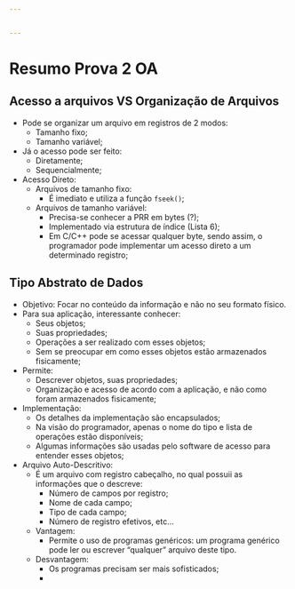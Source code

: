```yaml
---


---
```


<h1 id="resumo-prova-2-oa">Resumo Prova 2 OA</h1>
<h2 id="acesso-a-arquivos-vs-organização-de-arquivos">Acesso a arquivos VS Organização de Arquivos</h2>
<ul>
<li>Pode se organizar um arquivo em registros de 2 modos:
<ul>
<li>Tamanho fixo;</li>
<li>Tamanho variável;</li>
</ul>
</li>
<li>Já o acesso pode ser feito:
<ul>
<li>Diretamente;</li>
<li>Sequencialmente;</li>
</ul>
</li>
<li>Acesso Direto:
<ul>
<li>Arquivos de tamanho fixo:
<ul>
<li>É imediato e utiliza a função <code>fseek()</code>;</li>
</ul>
</li>
<li>Arquivos de tamanho variável:
<ul>
<li>Precisa-se conhecer a PRR em bytes (?);</li>
<li>Implementado via estrutura de índice (Lista 6);</li>
<li>Em C/C++ pode se acessar qualquer byte, sendo assim, o programador pode implementar um acesso direto a um determinado registro;</li>
</ul>
</li>
</ul>
</li>
</ul>
<h2 id="tipo-abstrato-de-dados">Tipo Abstrato de Dados</h2>
<ul>
<li>Objetivo: Focar no conteúdo da informação e não no seu formato físico.</li>
<li>Para sua aplicação, interessante conhecer:
<ul>
<li>Seus objetos;</li>
<li>Suas propriedades;</li>
<li>Operações a ser realizado com esses objetos;</li>
<li>Sem se preocupar em como esses objetos estão armazenados fisicamente;</li>
</ul>
</li>
<li>Permite:
<ul>
<li>Descrever objetos, suas propriedades;</li>
<li>Organização e acesso de acordo com a aplicação, e não como foram armazenados fisicamente;</li>
</ul>
</li>
<li>Implementação:
<ul>
<li>Os detalhes da implementação são encapsulados;</li>
<li>Na visão do programador, apenas o nome do tipo e lista de operações estão disponíveis;</li>
<li>Algumas informações são usadas pelo software de acesso para entender esses objetos;</li>
</ul>
</li>
<li>Arquivo Auto-Descritivo:
<ul>
<li>É um arquivo com registro cabeçalho, no qual possuii as informações que o descreve:
<ul>
<li>Número de campos por registro;</li>
<li>Nome de cada campo;</li>
<li>Tipo de cada campo;</li>
<li>Número de registro efetivos, etc…</li>
</ul>
</li>
<li>Vantagem:
<ul>
<li>Permite o uso de programas genéricos: um programa genérico pode ler ou escrever “qualquer” arquivo deste tipo.</li>
</ul>
</li>
<li>Desvantagem:
<ul>
<li>Os programas precisam ser mais sofisticados;<img src="https://picasaweb.google.com/108530487111855138967/6561810839969888433#6561810843451850002" alt="" title="Exemplo - Metadados"></li>
<li></li>
</ul>
</li>
</ul>
</li>
</ul>

<!--stackedit_data:
eyJoaXN0b3J5IjpbLTE4OTUzMDE4NzddfQ==
-->